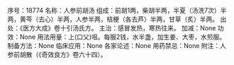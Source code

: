 序号：18774
名称：人参前胡汤
组成：前胡1两，柴胡半两，半夏（汤洗7次）半两，黄芩（去心）半两，人参半两，桔梗（各去芦）半两，甘草（炙）半两。
出处：《医方大成》卷十引汤氏方。
主治：感冒发热，寒热往来。
加减：None
功效：None
用法用量：上(口父)咀。每服2钱，水半盏，加生姜、大枣，水煎服。
制备方法：None
临床应用：None
各家论述：None
用药禁忌：None
附注：人参前胡散（《奇效良方》卷六十四）。
